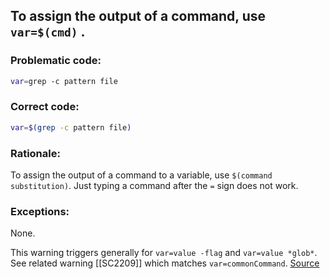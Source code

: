 ##  To assign the output of a command, use `var=$(cmd)` .

### Problematic code:

```sh
var=grep -c pattern file
```

### Correct code:

```sh
var=$(grep -c pattern file)
```
### Rationale:

To assign the output of a command to a variable, use `$(command substitution)`. Just typing a command after the `=` sign does not work.

### Exceptions:

None. 

This warning triggers generally for `var=value -flag` and `var=value *glob*`. See related warning [[SC2209]] which matches `var=commonCommand`. 
[Source](https://github.com/koalaman/shellcheck/wiki/SC2037)


